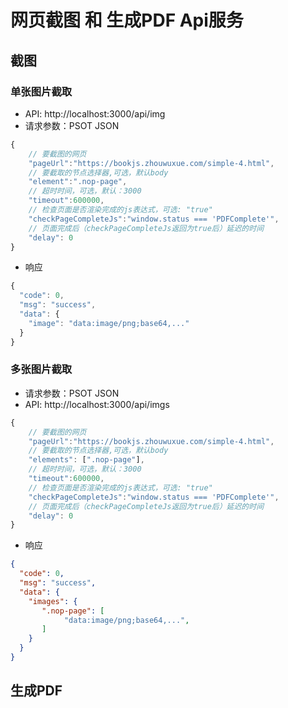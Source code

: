 # 网页截图 和 生成PDF Api服务 

## 截图

### 单张图片截取
- API: http://localhost:3000/api/img
- 请求参数：PSOT JSON
```javascript
{
    // 要截图的网页
    "pageUrl":"https://bookjs.zhouwuxue.com/simple-4.html",
    // 要截取的节点选择器,可选，默认body
    "element":".nop-page",
    // 超时时间，可选，默认：3000
    "timeout":600000,
    // 检查页面是否渲染完成的js表达式，可选: "true"
    "checkPageCompleteJs":"window.status === 'PDFComplete'",
    // 页面完成后（checkPageCompleteJs返回为true后）延迟的时间
    "delay": 0
}
```
- 响应
```javascript
{
  "code": 0,
  "msg": "success",
  "data": {
    "image": "data:image/png;base64,..."
  }
}
```

### 多张图片截取
- 请求参数：PSOT JSON
- API: http://localhost:3000/api/imgs
```javascript
{
    // 要截图的网页
    "pageUrl":"https://bookjs.zhouwuxue.com/simple-4.html",
    // 要截取的节点选择器,可选，默认body
    "elements": [".nop-page"],
    // 超时时间，可选，默认：3000
    "timeout":600000,
    // 检查页面是否渲染完成的js表达式，可选: "true"
    "checkPageCompleteJs":"window.status === 'PDFComplete'",
    // 页面完成后（checkPageCompleteJs返回为true后）延迟的时间
    "delay": 0
}
```
- 响应
```json
{
  "code": 0,
  "msg": "success",
  "data": {
    "images": {
       ".nop-page": [
            "data:image/png;base64,...",
       ]
    } 
  }
}
```

## 生成PDF 
